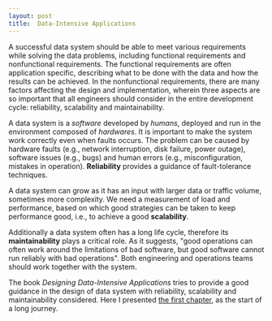 ```yaml
---
layout: post
title:  Data-Intensive Applications 
---
```


<!-- ![Long View Approach - Career Planning](/public/sunset-view.png) -->

A successful data system should be able to meet various requirements while solving the data problems, including functional requirements and nonfunctional requirements. 
The functional requirements are often application specific, describing what to be done with the data and how the results can be achieved. 
In the nonfunctional requirements, there are many factors affecting the design and implementation, wherein three aspects are so important that all engineers should consider in the entire development cycle: reliability, scalability and maintainability.  

A data system is a *software* developed by *humans*, deployed and run in the environment composed of *hardwares*. It is important to make the system work correctly even when faults occurs. The problem can be caused by hardware faults (e.g., network interruption, disk failure, power outage), software issues (e.g., bugs) and human errors (e.g., misconfiguration, mistakes in operation). **Reliability** provides a guidance of fault-tolerance techniques.  

A data system can grow as it has an input with larger data or traffic volume, sometimes more complexity. We need a measurement of load and performance, based on which good strategies can be taken to keep performance good, i.e., to achieve a good **scalability**.  

Additionally a data system often has a long life cycle, therefore its **maintainability** plays a critical role. As it suggests, "good operations can often work around the limitations of bad software, but good software cannot run reliably with bad operations". Both engineering and operations teams should work together with the system.  

The book *Designing Data-Intensive Applications* tries to provide a good guidance in the design of data system with reliability, scalability and maintainability considered. Here I presented [the first chapter](/public/presentation/DDIA/ch1), as the start of a long journey.

